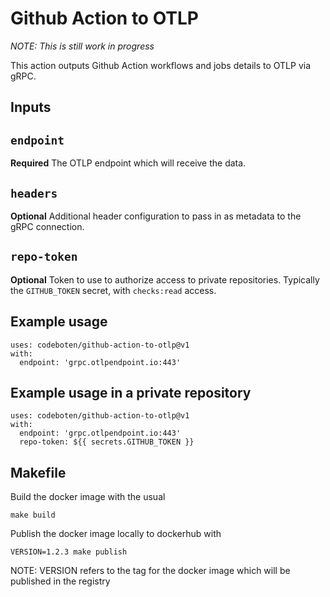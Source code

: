 # Github Action to OTLP

*NOTE: This is still work in progress*

This action outputs Github Action workflows and jobs details to OTLP via gRPC.

## Inputs

## `endpoint`

**Required** The OTLP endpoint which will receive the data.

## `headers`

**Optional** Additional header configuration to pass in as metadata to the gRPC connection.

## `repo-token`

**Optional** Token to use to authorize access to private repositories. Typically the `GITHUB_TOKEN` secret, with `checks:read` access.

## Example usage

```
uses: codeboten/github-action-to-otlp@v1
with:
  endpoint: 'grpc.otlpendpoint.io:443'
```

## Example usage in a private repository

```
uses: codeboten/github-action-to-otlp@v1
with:
  endpoint: 'grpc.otlpendpoint.io:443'
  repo-token: ${{ secrets.GITHUB_TOKEN }}
```

## Makefile

Build the docker image with the usual

    make build

Publish the docker image locally to dockerhub with

    VERSION=1.2.3 make publish

NOTE: VERSION refers to the tag for the docker image which will be published in the registry
